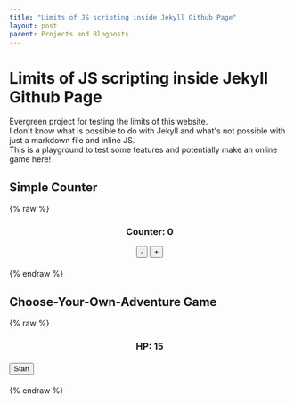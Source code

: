 ```yaml
---
title: "Limits of JS scripting inside Jekyll Github Page"
layout: post
parent: Projects and Blogposts
---
```


# Limits of JS scripting inside Jekyll Github Page

Evergreen project for testing the limits of this website.  
I don't know what is possible to do with Jekyll and what's not possible with just a markdown file and inline JS.  
This is a playground to test some features and potentially make an online game here!

## Simple Counter

{% raw %}

<div id="counter-container" style="text-align:center; margin:20px;">
  <h3>Counter: <span id="counter-value">0</span></h3>
  <button name="decrement-button" onclick="decrement()">-</button>
  <button name="increment-button" onclick="increment()">+</button>
</div>
{% endraw %}

## Choose-Your-Own-Adventure Game

{% raw %}

<!-- Display HP at all times -->
<div id="hp-container" style="text-align:center; margin:20px;">
  <h3>HP: <span id="hp-value">15</span></h3>
</div>

<!-- Start button -->

<button name="start-button" onclick="start()">Start</button>

<!-- Game text and options container -->
<div id="game-container" style="text-align:center; margin:20px;">
  <p id="game-text"></p>
  <div id="game-options"></div>
</div>
{% endraw %}

<!-- Load external JS file -->
<script src="/assets/js/game_demo.js"></script>
